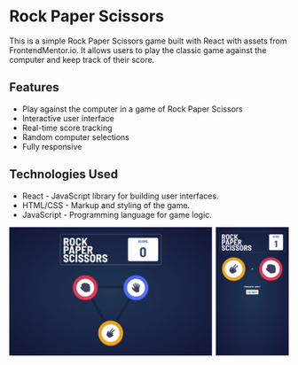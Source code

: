 # Rock Paper Scissors

This is a simple Rock Paper Scissors game built with React with assets from FrontendMentor.io. It allows users to play the classic game against the computer and keep track of their score.

## Features

- Play against the computer in a game of Rock Paper Scissors
- Interactive user interface
- Real-time score tracking
- Random computer selections
- Fully responsive

## Technologies Used

- React - JavaScript library for building user interfaces.
- HTML/CSS - Markup and styling of the game.
- JavaScript - Programming language for game logic.

![Screenshot](screenshot.png)
